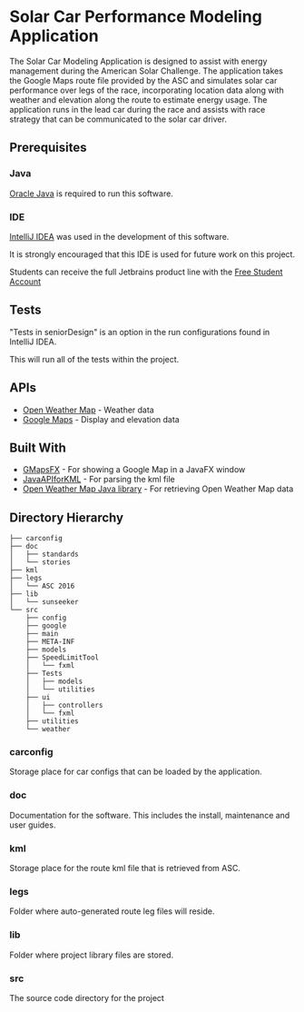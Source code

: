 # Solar Car Performance Modeling Application
The Solar Car Modeling Application is designed to assist with energy management during the American Solar Challenge.
The application takes the Google Maps route file provided by the ASC and simulates solar car performance over legs of the race, 
incorporating location data along with weather and elevation along the route to estimate energy usage.
The application runs in the lead car during the race and assists with race strategy that can be communicated to the solar car driver.

## Prerequisites

### Java
[Oracle Java](http://www.oracle.com/technetwork/java/javase/downloads/index.html) is required to run this software.

### IDE
[IntelliJ IDEA](https://www.jetbrains.com/idea/) was used in the development of this software.

It is strongly encouraged that this IDE is used for future work on this project.

Students can receive the full Jetbrains product line with the [Free Student Account](https://www.jetbrains.com/student/)

## Tests
"Tests in seniorDesign" is an option in the run configurations found in IntelliJ IDEA.

This will run all of the tests within the project.

## APIs
 * [Open Weather Map](https://openweathermap.org/api) - Weather data
 * [Google Maps](https://developers.google.com/maps/) - Display and elevation data

## Built With
 * [GMapsFX](http://rterp.github.io/GMapsFX/) - For showing a Google Map in a JavaFX window
 * [JavaAPIforKML](https://labs.micromata.de/projects/jak.html) - For parsing the kml file
 * [Open Weather Map Java library](https://github.com/migtavares/owmClient) - For retrieving Open Weather Map data

## Directory Hierarchy
```
├── carconfig
├── doc
│   ├── standards
│   └── stories
├── kml
├── legs
│   └── ASC 2016
├── lib
│   └── sunseeker
└── src
    ├── config
    ├── google
    ├── main
    ├── META-INF
    ├── models
    ├── SpeedLimitTool
    │   └── fxml
    ├── Tests
    │   ├── models
    │   └── utilities
    ├── ui
    │   ├── controllers
    │   └── fxml
    ├── utilities
    └── weather
```
### carconfig
Storage place for car configs that can be loaded by the application.
### doc
Documentation for the software. This includes the install, maintenance and user guides.
### kml
Storage place for the route kml file that is retrieved from ASC.
### legs
Folder where auto-generated route leg files will reside.
### lib
Folder where project library files are stored.
### src
The source code directory for the project
